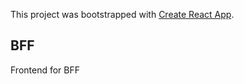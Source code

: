 This project was bootstrapped with [Create React App](https://github.com/facebook/create-react-app).

## BFF

Frontend for BFF
